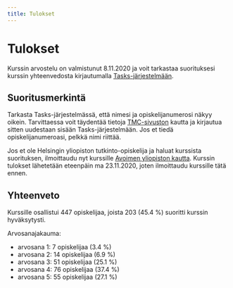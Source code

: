 ```yaml
---
title: Tulokset
---
```


# Tulokset

Kurssin arvostelu on valmistunut 8.11.2020 ja voit tarkastaa suorituksesi kurssin yhteenvedosta kirjautumalla [Tasks-järjestelmään](https://tasks.withmooc.fi/tikape-syksy-2020/).

## Suoritusmerkintä

Tarkasta Tasks-järjestelmässä, että nimesi ja opiskelijanumerosi näkyy oikein. Tarvittaessa voit täydentää tietoja <a href="https://tmc.mooc.fi/">TMC-sivuston</a> kautta ja kirjautua sitten uudestaan sisään Tasks-järjestelmään. Jos et tiedä opiskelijanumeroasi, pelkkä nimi riittää.

Jos et ole Helsingin yliopiston tutkinto-opiskelija ja haluat kurssista suorituksen, ilmoittaudu nyt kurssille [Avoimen yliopiston kautta](https://www.avoin.helsinki.fi/palvelut/esittely.aspx?o=136509002). Kurssin tulokset lähetetään eteenpäin ma 23.11.2020, joten ilmoittaudu kurssille tätä ennen.

## Yhteenveto

Kurssille osallistui 447 opiskelijaa, joista 203 (45.4 %) suoritti kurssin hyväksytysti.

Arvosanajakauma:

* arvosana 1: 7 opiskelijaa (3.4 %)
* arvosana 2: 14 opiskelijaa (6.9 %)
* arvosana 3: 51 opiskelijaa (25.1 %)
* arvosana 4: 76 opiskelijaa (37.4 %)
* arvosana 5: 55 opiskelijaa (27.1 %)
